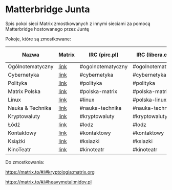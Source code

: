 # Matterbridge Junta
Spis pokoi sieci Matrix zmostkowanych z innymi sieciami za pomocą Matterbridge hostowanego przez Juntę

Pokoje, które są zmostkowane:

| Nazwa | Matrix | IRC (pirc.pl) | IRC (libera.chat) | XMPP (chat.disroot.org) |
| --- | --- | --- | --- | --- |
| Ogólnotematyczny | [link](https://matrix.to/#/#ogolnotematyczny:matrix.org) | #ogolnotematyczny | #ogolnotematyczny |ogolnotematyczny |
| Cybernetyka | [link](https://matrix.to/#/#cybernetyka:matrix.org) | #cybernetyka | #cybernetyka | cybernetyka |
| Polityka | [link](https://matrix.to/#/#polityka:matrix.org) | #polityka | #polityka | polityka |
| Matrix Polska | [link](https://matrix.to/#/#matrix-polska:matrix.org) | #polska-matrix | #polska-matrix | matrix-polska |
| Linux | [link](https://matrix.to/#/#linux-pl:matrix.org) | #linux | #polska-linux | linux-pl |
| Nauka & Technika | [link](https://matrix.to/#/#nauka-technika:matrix.org) | #nauka-technika | #nauka-technika | nauka-technika |
| Kryptowaluty | [link](https://matrix.to/#/#kryptowaluty:matrix.org) | #kryptowaluty | #kryptowaluty | kryptowaluty |
| Łódź | [link](https://matrix.to/#/#lodz:matrix.org) | #lodz | #lodz | łódź |
| Kontaktowy | [link](https://matrix.to/#/#kontaktowy:matrix.org) | #kontaktowy | #kontaktowy | kontaktowy |
| Książki | [link](https://matrix.to/#/#ksiazki:matrix.org) | #ksiazki | #ksiazki | - |
| KinoTeatr | [link](https://matrix.to/#/#KinoTeatr:matrix.org) | #kinoteatr | #kinoteatr | - |

Do zmostkowania:

https://matrix.to/#/#kryptologia:matrix.org

https://matrix.to/#/#heavymetal:midov.pl
